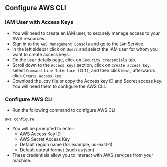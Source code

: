 ## Configure AWS CLI
### IAM User with Access Keys

 * You will need to create an IAM user, to securely manage access to your AWS resources.
 * Sign in to the `AWS Management Console` and go to the `IAM` Service.
 * in the left sidebar click on `Users` and select the IAM user for whom you want to create access keys.
 * On the `User` details page, click on `Security credentials` tab.
 * Scroll down to the `Access keys` section, click on `Create access key`, select `Command Line Interface (CLI)`, and then click `Next`, afterwards click `Create access key`.
 * Download the .csv file or copy the Access key ID and Secret access key. You will need them to configure the AWS CLI.

### Configure AWS CLI
 * Run the following command to configure AWS CLI:
``` 
aws configure
``` 
 * You will be prompted to enter:
   * AWS Access Key ID
   * AWS Secret Access Key
   * Default region name (for example, us-east-1)
   * Default output format (such as json)
 * These credentials allow you to interact with AWS services from your machine.